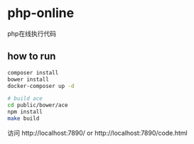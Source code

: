 # php-online
php在线执行代码
## how to run
```bash
composer install
bower install
docker-composer up -d

# build ace
cd public/bower/ace
npm install
make build

```
访问 http://localhost:7890/ or http://localhost:7890/code.html
